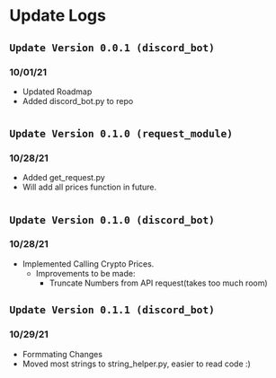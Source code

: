 # Update Logs

## `Update Version 0.0.1 (discord_bot)`

### 10/01/21

- Updated Roadmap
- Added discord_bot.py to repo

#

## `Update Version 0.1.0 (request_module)`

### 10/28/21

- Added get_request.py
- Will add all prices function in future.

#

## `Update Version 0.1.0 (discord_bot)`

### 10/28/21

- Implemented Calling Crypto Prices.
  - Improvements to be made:
    - Truncate Numbers from API request(takes too much room)

## `Update Version 0.1.1 (discord_bot)`

### 10/29/21

- Formmating Changes
- Moved most strings to string_helper.py, easier to read code :)
